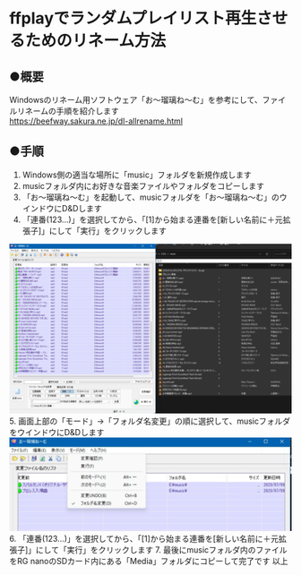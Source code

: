 # ffplayでランダムプレイリスト再生させるためのリネーム方法  



## ●概要  
Windowsのリネーム用ソフトウェア「お～瑠璃ね～む」を参考にして、ファイルリネームの手順を紹介します  
https://beefway.sakura.ne.jp/dl-allrename.html

## ●手順  
  
1. Windows側の適当な場所に「music」フォルダを新規作成します
2. musicフォルダ内にお好きな音楽ファイルやフォルダをコピーします
3. 「お～瑠璃ね～む」を起動して、musicフォルダを「お～瑠璃ね～む」のウインドウにD&Dします
4. 「連番(123...)」を選択してから、「[1]から始まる連番を[新しい名前に＋元拡張子]」にして「実行」をクリックします
  <img src="/asset/sc12.png" width="800">  
5. 画面上部の「モード」→「フォルダ名変更」の順に選択して、musicフォルダをウインドウにD&Dします
  <img src="/asset/sc13.png" width="800">  
6.  「連番(123...)」を選択してから、「[1]から始まる連番を[新しい名前に＋元拡張子]」にして「実行」をクリックします
7. 最後にmusicフォルダ内のファイルをRG nanoのSDカード内にある「Media」フォルダにコピーして完了です
以上




